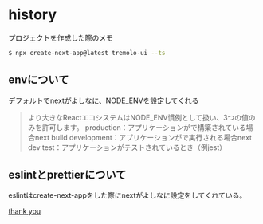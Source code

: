 # history

プロジェクトを作成した際のメモ

```sh
$ npx create-next-app@latest tremolo-ui --ts

```

## envについて

デフォルトでnextがよしなに、NODE_ENVを設定してくれる

>より大きなReactエコシステムはNODE_ENV慣例として扱い、3つの値のみを許可します。
>production：アプリケーションがで構築されている場合next build
>development：アプリケーションがで実行される場合next dev
>test：アプリケーションがテストされているとき（例jest）

## eslintとprettierについて

eslintはcreate-next-appをした際にnextがよしなに設定をしてくれている。

[thank you](https://zenn.dev/hungry_goat/articles/b7ea123eeaaa44)
